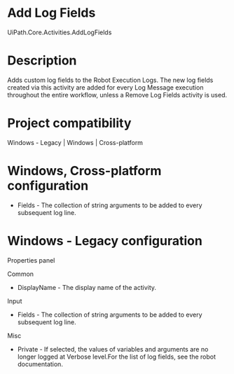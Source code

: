 ﻿# Add Log Fields

UiPath.Core.Activities.AddLogFields

# Description

Adds custom log fields to the Robot Execution Logs. The new log fields created via this activity are added for every Log Message execution throughout the entire workflow, unless a Remove Log Fields activity is used.

# Project compatibility

Windows - Legacy | Windows | Cross-platform

# Windows, Cross-platform configuration

* Fields - The collection of string arguments to be added to every subsequent log line.

# Windows - Legacy configuration

Properties panel

Common

* DisplayName - The display name of the activity.

Input

* Fields - The collection of string arguments to be added to every subsequent log line.

Misc

* Private - If selected, the values of variables and arguments are no longer logged at Verbose level.For the list of log fields, see the robot documentation.
